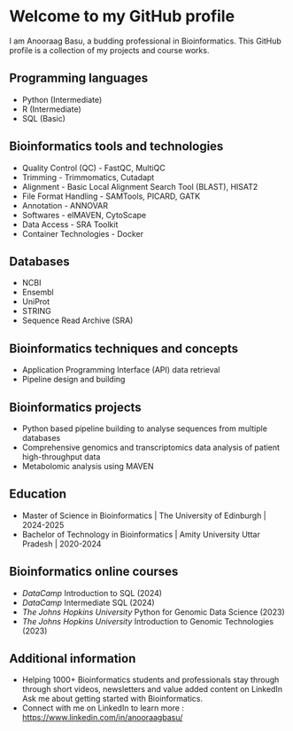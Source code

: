 # Welcome to my GitHub profile

I am Anooraag Basu, a budding professional in Bioinformatics. This GitHub profile is a collection of my projects and course works.

## Programming languages

* Python (Intermediate)
* R (Intermediate)
* SQL (Basic)

## Bioinformatics tools and technologies

* Quality Control (QC) - FastQC, MultiQC
* Trimming - Trimmomatics, Cutadapt
* Alignment - Basic Local Alignment Search Tool (BLAST), HISAT2
* File Format Handling - SAMTools, PICARD, GATK
* Annotation - ANNOVAR
* Softwares - elMAVEN, CytoScape
* Data Access - SRA Toolkit
* Container Technologies - Docker

## Databases

* NCBI
* Ensembl
* UniProt
* STRING
* Sequence Read Archive (SRA)

## Bioinformatics techniques and concepts

* Application Programming Interface (API) data retrieval
* Pipeline design and building

## Bioinformatics projects

* Python based pipeline building to analyse sequences from multiple databases
* Comprehensive genomics and transcriptomics data analysis of patient high-throughput data
* Metabolomic analysis using MAVEN

## Education

* Master of Science in Bioinformatics | The University of Edinburgh | 2024-2025
* Bachelor of Technology in Bioinformatics | Amity University Uttar Pradesh | 2020-2024

## Bioinformatics online courses

* *DataCamp* Introduction to SQL (2024)
* *DataCamp* Intermediate SQL (2024)
* *The Johns Hopkins University* Python for Genomic Data Science (2023)
* *The Johns Hopkins University* Introduction to Genomic Technologies (2023)
  

## Additional information

* Helping 1000+ Bioinformatics students and professionals stay through through short videos, newsletters and value added content on LinkedIn Ask me about getting started with Bioinformatics.
* Connect with me on LinkedIn to learn more : https://www.linkedin.com/in/anooraagbasu/
